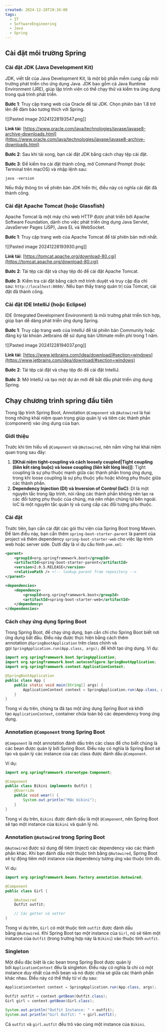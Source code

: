 ```yaml
---
created: 2024-12-28T19:34:00
tags:
  - IT
  - SoftwareEngineering
  - Java
  - Spring
---
```

## Cài đặt môi trường Spring
### Cài đặt JDK (Java Development Kit)

JDK, viết tắt của Java Development Kit, là một bộ phần mềm cung cấp môi trường phát triển cho ứng dụng Java. JDK bao gồm cả Java Runtime Environment (JRE), giúp lập trình viên có thể chạy thử và kiểm tra ứng dụng trong quá trình phát triển.

**Bước 1**: Truy cập trang web của Oracle để tải JDK. Chọn phiên bản 1.8 trở lên để đảm bảo tương thích với Spring.

![[Pasted image 20241228193547.png]]

**Link tải**: [https://www.oracle.com/java/technologies/javase/javase8-archive-downloads.html](https://www.oracle.com/java/technologies/javase/javase8-archive-downloads.html)

**Bước 2**: Sau khi tải xong, bạn cài đặt JDK bằng cách chạy tệp cài đặt.

**Bước 3**: Để kiểm tra cài đặt thành công, mở Command Prompt (hoặc Terminal trên macOS) và nhập lệnh sau:

```
java -version
```

Nếu thấy thông tin về phiên bản JDK hiển thị, điều này có nghĩa cài đặt đã thành công.

### Cài đặt Apache Tomcat (hoặc Glassfish)

Apache Tomcat là một máy chủ web HTTP được phát triển bởi Apache Software Foundation, dành cho việc phát triển ứng dụng Java Servlet, JavaServer Pages (JSP), Java EL và WebSocket.

**Bước 1**: Truy cập trang web của Apache Tomcat để tải phiên bản mới nhất.

![[Pasted image 20241228193930.png]]

**Link tải**: [https://tomcat.apache.org/download-80.cgi](https://tomcat.apache.org/download-80.cgi)

**Bước 2**: Tải tệp cài đặt và chạy tệp đó để cài đặt Apache Tomcat.

**Bước 3**: Kiểm tra cài đặt bằng cách mở trình duyệt và truy cập địa chỉ sau: `http://localhost:8080/`. Nếu bạn thấy trang quản trị của Tomcat, cài đặt đã thành công.

### Cài đặt IDE IntelliJ (hoặc Eclipse)

IDE (Integrated Development Environment) là môi trường phát triển tích hợp, giúp bạn dễ dàng phát triển ứng dụng Spring.

**Bước 1**: Truy cập trang web của IntelliJ để tải phiên bản Community hoặc đăng ký tài khoản Jetbrains để sử dụng bản Ultimate miễn phí trong 1 năm.

![[Pasted image 20241228194037.png]]

**Link tải**: [https://www.jetbrains.com/idea/download/#section=windows](https://www.jetbrains.com/idea/download/#section=windows)

**Bước 2**: Tải tệp cài đặt và chạy tệp đó để cài đặt IntelliJ.

**Bước 3**: Mở IntelliJ và tạo một dự án mới để bắt đầu phát triển ứng dụng Spring.

## Chạy chương trình spring đầu tiên

Trong lập trình Spring Boot, Annotation `@Component` và `@Autowired` là hai trong những khái niệm quan trọng giúp quản lý và tiêm các thành phần (component) vào ứng dụng của bạn.

### Giới thiệu

Trước khi tìm hiểu về `@Component` và `@Autowired`, nên nắm vững hai khái niệm quan trọng sau đây:
1. **[[Khái niệm tight-coupling và cách loosely coupled|Tight coupling (liên kết ràng buộc) và loose coupling (liên kết lỏng lẻo)]]**: Tight coupling là sự phụ thuộc mạnh giữa các thành phần trong ứng dụng, trong khi loose coupling là sự phụ thuộc yếu hoặc không phụ thuộc giữa các thành phần.
2. **Dependency Injection (DI) và Inversion of Control (IoC)**: DI là một nguyên tắc trong lập trình, nói rằng các thành phần không nên tạo ra các đối tượng phụ thuộc của chúng, mà nên nhận chúng từ bên ngoài. IoC là một nguyên tắc quản lý và cung cấp các đối tượng phụ thuộc.

### Cài đặt

Trước tiên, bạn cần cài đặt các gói thư viện của Spring Boot trong Maven. Để làm điều này, bạn cần thêm `spring-boot-starter-parent` là parent của project và thêm dependency `spring-boot-starter-web` cho việc lập trình web hoặc server side. Dưới đây là ví dụ cấu hình `pom.xml`:

```xml
<parent>
    <groupId>org.springframework.boot</groupId>
    <artifactId>spring-boot-starter-parent</artifactId>
    <version>2.0.5.RELEASE</version>
    <relativePath /> <!-- lookup parent from repository -->
</parent>

<dependencies>
    <dependency>
        <groupId>org.springframework.boot</groupId>
        <artifactId>spring-boot-starter-web</artifactId>
    </dependency>
</dependencies>
```

### Cách chạy ứng dụng Spring Boot

Trong Spring Boot, để chạy ứng dụng, bạn cần chỉ cho Spring Boot biết nơi ứng dụng bắt đầu. Điều này được thực hiện bằng cách thêm annotation `@SpringBootApplication` trên class chính và gọi `SpringApplication.run(App.class, args);` để khởi tạo ứng dụng. Ví dụ:

```java
import org.springframework.boot.SpringApplication;
import org.springframework.boot.autoconfigure.SpringBootApplication;
import org.springframework.context.ApplicationContext;

@SpringBootApplication
public class App {
    public static void main(String[] args) {
        ApplicationContext context = SpringApplication.run(App.class, args);
    }
}
```

Trong ví dụ trên, chúng ta đã tạo một ứng dụng Spring Boot và khởi tạo `ApplicationContext`, container chứa toàn bộ các dependency trong ứng dụng.

### Annotation `@Component` trong Spring Boot

`@Component` là một annotation đánh dấu trên các class để cho biết chúng là các bean được quản lý bởi Spring Boot. Điều này có nghĩa là Spring Boot sẽ tạo và quản lý các instance của các class được đánh dấu `@Component`.

Ví dụ:

```java
import org.springframework.stereotype.Component;

@Component
public class Bikini implements Outfit {
    @Override
    public void wear() {
        System.out.println("Mặc bikini");
    }
}
```

Trong ví dụ trên, `Bikini` được đánh dấu là một `@Component`, nên Spring Boot sẽ tạo một instance của `Bikini` và quản lý nó.

### Annotation `@Autowired` trong Spring Boot

`@Autowired` được sử dụng để tiêm (inject) các dependency vào các thành phần khác. Khi bạn đánh dấu một thuộc tính bằng `@Autowired`, Spring Boot sẽ tự động tiêm một instance của dependency tương ứng vào thuộc tính đó.

Ví dụ:

```java
import org.springframework.beans.factory.annotation.Autowired;

@Component
public class Girl {

    @Autowired
    Outfit outfit;

    // Các getter và setter
}
```

Trong ví dụ trên, `Girl` có một thuộc tính `outfit` được đánh dấu bằng `@Autowired`. Khi Spring Boot tạo một instance của `Girl`, nó sẽ tiêm một instance của `Outfit` (trong trường hợp này là `Bikini`) vào thuộc tính `outfit`.

### Singleton

Một điều đặc biệt là các bean trong Spring Boot được quản lý bởi `ApplicationContext` đều là singleton. Điều này có nghĩa là chỉ có một instance duy nhất của mỗi bean và nó được chia sẻ giữa các thành phần khác nhau. Điều này có thể thấy từ ví dụ sau:

```java
ApplicationContext context = SpringApplication.run(App.class, args);

Outfit outfit = context.getBean(Outfit.class);
Girl girl = context.getBean(Girl.class);

System.out.println("Outfit Instance: " + outfit);
System.out.println("Girl Outfit: " + girl.outfit);
```

Cả `outfit` và `girl.outfit` đều trỏ vào cùng một instance của `Bikini`.